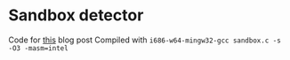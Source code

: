 # Sandbox detector
Code for [this](https://lemond69.github.io/2023/09/11/post.html) blog post
Compiled with `i686-w64-mingw32-gcc sandbox.c -s -O3 -masm=intel`
